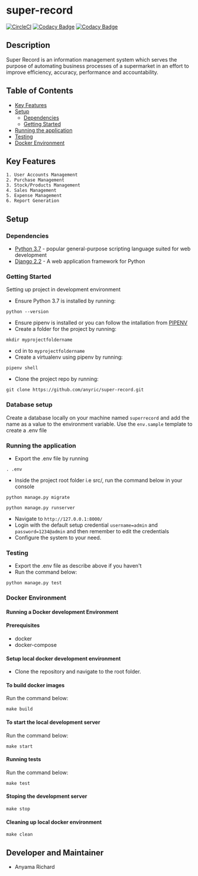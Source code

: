# super-record
[![CircleCI](https://circleci.com/gh/anyric/super-record/tree/develop.svg?style=svg&circle-token=9a8691ee19049daa3538b4168d097e776dd4d0bc)](https://circleci.com/gh/anyric/super-record/tree/develop)
[![Codacy Badge](https://api.codacy.com/project/badge/Grade/fdc129400a8240d6b843ef4250be4279)](https://www.codacy.com?utm_source=github.com&amp;utm_medium=referral&amp;utm_content=anyric/super-record&amp;utm_campaign=Badge_Grade)
[![Codacy Badge](https://api.codacy.com/project/badge/Coverage/fdc129400a8240d6b843ef4250be4279)](https://www.codacy.com?utm_source=github.com&utm_medium=referral&utm_content=anyric/super-record&utm_campaign=Badge_Coverage)
## Description
Super Record is an information management system which serves the purpose of automating business processes of a supermarket in an effort to improve efficiency, accuracy, performance and accountability.

## Table of Contents
- [Key Features](#key-features)
- [Setup](#setup)
    - [Dependencies](#dependencies)
    - [Getting Started](#getting-started)
- [Running the application](#running-the-application)
- [Testing](#testing)
- [Docker Environment](#docker-environment)

## Key Features
    1. User Accounts Management
    2. Purchase Management 
    3. Stock/Products Management
    4. Sales Management
    5. Expense Management
    6. Report Generation 

## Setup
### Dependencies
* [Python 3.7](https://www.python.org/) - popular general-purpose scripting language suited for web development
* [Django 2.2](https://docs.djangoproject.com/en/2.2/) - A web application framework for Python

### Getting Started
Setting up project in development environment
* Ensure Python 3.7 is installed by running:
```
python --version
```
* Ensure pipenv is installed or you can follow the intallation from [PIPENV](https://docs.pipenv.org/)
* Create a folder for the project by running:
```
mkdir myprojectfoldername
```
* cd in to `myprojectfoldername`
* Create a virtualenv using pipenv by running:
```
pipenv shell
```
* Clone the project repo by running:
```
git clone https://github.com/anyric/super-record.git
```

### Database setup
Create a database locally on your machine named `superrecord` and add the name as a value to the environment variable. Use the `env.sample` template to create a .env file

### Running the application
* Export the .env file by running 
```
. .env
```
* Inside the project root folder i.e src/, run the command below in your console
```
python manage.py migrate

python manage.py runserver
```
* Navigate to `http://127.0.0.1:8000/`
* Login with the default setup credential `username=admin` and `password=1234@admin` and then remember to edit the credentials
* Configure the system to your need.

### Testing
* Export the .env file as describe above if you haven't 
* Run the command below:
```
python manage.py test
```

### Docker Environment
#### Running a Docker development Environment
#### Prerequisites
 - docker
 - docker-compose

#### Setup local docker development environment
* Clone the repository and navigate to the root folder.

#### To build docker images
Run the command below:
```
make build
```

#### To start the local development server
Run the command below:
```
make start
```

#### Running tests
Run the command below:
```
make test
```

#### Stoping the development server
```
make stop
```

#### Cleaning up local docker environment
```
make clean
```

## Developer and Maintainer
* Anyama Richard
